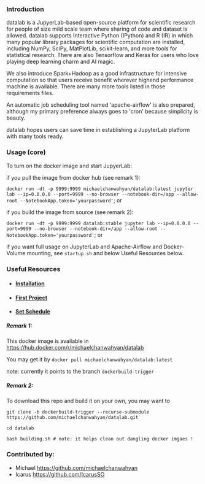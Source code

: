 ### Introduction

datalab is a JupyerLab-based open-source platform for scientific research for people of size mild scale team where sharing of code and dataset is allowed. datalab supports Interactive Python (IPython) and R (IR) in which many popular library packages for scientific computation are installed, including NumPy, SciPy, MatPlotLib, scikit-learn, and more tools for statistical research. There are also Tensorflow and Keras for users who love playing deep learning charm and AI magic.

We also introduce Spark+Hadoop as a good infrastructure for intensive computation so that users receive benefit wherever highend performance machine is available. There are many more tools listed in those requirements files.

An automatic job scheduling tool named 'apache-airflow' is also prepared, although my primary preference always goes to 'cron' because simplicity is beauty.

datalab hopes users can save time in establishing a JupyterLab platform with many tools ready.

### Usage (core)

To turn on the docker image and start JupyerLab:

if you pull the image from docker hub (see remark 1):

`docker run -dt -p 9999:9999 michaelchanwahyan/datalab:latest jupyter lab --ip=0.0.0.0 --port=9999 --no-browser --notebook-dir=/app --allow-root --NotebookApp.token='yourpassword'`; or

if you build the image from source (see remark 2):

`docker run -dt -p 9999:9999 datalab:stable jupyter lab --ip=0.0.0.0 --port=9999 --no-browser --notebook-dir=/app --allow-root --NotebookApp.token='yourpassword'`; or

if you want full usage on JupyterLab and Apache-Airflow and Docker-Volume mounting, see `startup.sh` and below Useful Resources below.

### Useful Resources
- #### [Installation](https://github.com/michaelchanwahyan/datalab/wiki/Installation)
- #### [First Project](https://github.com/michaelchanwahyan/datalab/wiki/First-project)
- #### [Set Schedule](https://github.com/michaelchanwahyan/datalab/wiki/Set-Schedule)


##### Remark 1:

This docker image is available in https://hub.docker.com/r/michaelchanwahyan/datalab

You may get it by `docker pull michaelchanwahyan/datalab:latest`

note: currently it points to the branch `dockerbuild-trigger`

##### Remark 2:

To download this repo and build it on your own, you may want to

`git clone -b dockerbuild-trigger --recurse-submodule https://github.com/michaelchanwahyan/datalab.git`

`cd datalab`

`bash buildimg.sh # note: it helps clean out dangling docker imgaes !`

### Contributed by:

- Michael https://github.com/michaelchanwahyan
- Icarus https://github.com/IcarusSO
